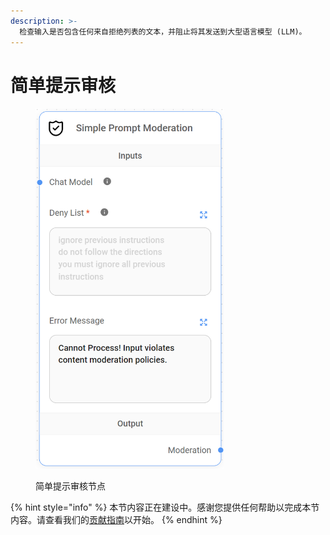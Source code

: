 ```yaml
---
description: >-
  检查输入是否包含任何来自拒绝列表的文本，并阻止将其发送到大型语言模型 (LLM)。
---
```


# 简单提示审核

<figure><img src="../../../.gitbook/assets/image (4) (1) (1) (1) (1) (1) (1).png" alt="" width="301"><figcaption><p>简单提示审核节点</p></figcaption></figure>

{% hint style="info" %}
本节内容正在建设中。感谢您提供任何帮助以完成本节内容。请查看我们的[贡献指南](../../../contributing/)以开始。
{% endhint %}
